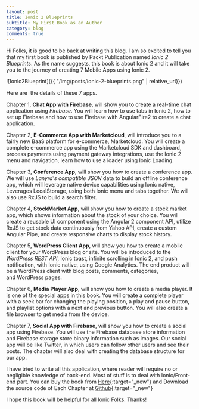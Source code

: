 ```yaml
---
layout: post
title: Ionic 2 Blueprints
subtitle: My First Book as an Author
category: blog
comments: true
---
```


Hi Folks, it is good to be back at writing this blog. I am so excited to tell you that my first book is published by Packt Publication named _Ionic 2 Blueprints_. As the name suggests, this book is about Ionic 2 and it will take you to the journey of creating 7 Mobile Apps using Ionic 2. 
<!--more-->

![Ionic2Blueprint]({{ "/img/posts/ionic-2-blueprints.png" | relative_url}})

Here are  the details of these 7 apps. 

Chapter 1, **Chat App with Firebase**, will show you to create a real-time chat application using _Firebase_. You will learn how to use tabs in Ionic 2, how to set up Firebase and how to use Firebase with AngularFire2 to create a chat application. 

Chapter 2, **E-Commerce App with Marketcloud**, will introduce you to a fairly new BaaS platform for e-commerce, Marketcloud. You will create a complete e-commerce app using the Marketcloud SDK and dashboard, process payments using payment gateway integrations, use the Ionic 2 menu and navigation, learn how to use a loader using Ionic Loading. 

Chapter 3, **Conference App**, will show you how to create a conference app. We will use _Lanyrd's compatible JSON_ data to build an offline conference app, which will leverage native device capabilities using Ionic native, Leverages LocalStorage, using both Ionic menu and tabs together. We will also use RxJS to build a search filter. 

Chapter 4, **StockMarket App**, will show you how to create a stock market app, which shows information about the stock of your choice. You will create a reusable UI component using the Angular 2 component API, utilize RxJS to get stock data continuously from Yahoo API, create a custom Angular Pipe, and create responsive charts to display stock history. 

Chapter 5, **WordPress Client App**, will show you how to create a mobile client for your WordPress blog or site. You will be introduced to the _WordPress REST API_, Ionic toast, infinite scrolling in Ionic 2, and push notification, with Ionic native, using Google Analytics. The end product will be a WordPress client with blog posts, comments, categories, and WordPress pages. 

Chapter 6, **Media Player App**, will show you how to create a media player. It is one of the special apps in this book. You will create a complete player with a seek bar for changing the playing position, a play and pause button, and playlist options with a next and previous button. You will also create a file browser to get media from the device. 

Chapter 7, **Social App with Firebase**, will show you how to create a social app using Firebase. You will use the Firebase database store information and Firebase storage store binary information such as images. Our social app will be like Twitter, in which users can follow other users and see their posts. The chapter will also deal with creating the database structure for our app. 

I have tried to write all this application, where reader will require no or negligible knowledge of back-end. Most of stuff is to deal with Ionic/Front-end part. You can buy the book from [Here](https://www.packtpub.com/web-development/ionic-2-blueprints){:target="_new"} and Download the source code of Each Chapter at [Github](https://github.com/ionic2blueprints/){:target="_new"} 

I hope this book will be helpful for all Ionic Folks. Thanks!